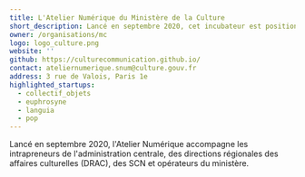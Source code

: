 ```yaml
---
title: L'Atelier Numérique du Ministère de la Culture
short_description: Lancé en septembre 2020, cet incubateur est positionné comme le moteur de la transformation numérique du ministère.
owner: /organisations/mc
logo: logo_culture.png
website: ''
github: https://culturecommunication.github.io/
contact: ateliernumerique.snum@culture.gouv.fr
address: 3 rue de Valois, Paris 1e
highlighted_startups:
  - collectif_objets
  - euphrosyne
  - languia
  - pop
---
```

Lancé en septembre 2020, l'Atelier Numérique accompagne les intrapreneurs de l'administration centrale, des directions régionales des affaires culturelles (DRAC), des SCN et opérateurs du ministère.

